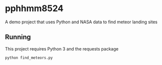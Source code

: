 # pphhmm8524
A demo project that uses Python and NASA data to find meteor landing sites

## Running

This project requires Python 3 and the requests package

`python find_meteors.py`
